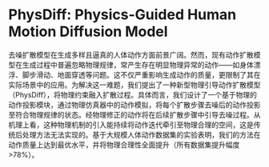 # PhysDiff: Physics-Guided Human Motion Diffusion Model

去噪扩散模型在生成多样且逼真的人体动作方面前景广阔。然而，现有动作扩散模型在生成过程中普遍忽略物理规律，常产生存在明显物理异常的动作——如身体漂浮、脚步滑动、地面穿透等问题。这不仅严重影响生成动作的质量，更限制了其在实际场景中的应用。为解决这一难题，我们提出了一种新型物理引导动作扩散模型（PhysDiff），将物理约束融入扩散过程。具体而言，我们设计了一个基于物理的动作投影模块，通过物理仿真器中的动作模拟，将每个扩散步骤去噪后的动作投影至符合物理规律的状态。经物理修正的动作将在后续扩散步骤中引导去噪过程。从机理上看，这种物理机制的引入能持续将动作迭代牵引至物理合理的空间，这是传统后处理方法无法实现的。基于大规模人体动作数据集的实验表明，我们的方法在动作质量上达到最优水平，并将物理合理性全面提升（所有数据集提升幅度>78%）。